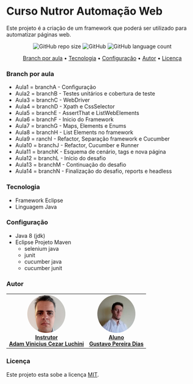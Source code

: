 # Curso Nutror Automação Web

Este projeto é a criação de um framework que poderá ser utilizado para automatizar páginas web.

<p align="center">
	<img alt="GitHub repo size" src="https://img.shields.io/github/repo-size/gpd38/cursoNutrorAutomacaoWeb">
	<img alt="GitHub" src="https://img.shields.io/github/license/gpd38/cursoNutrorAutomacaoWeb">
	<img alt="GitHub language count" src="https://img.shields.io/github/languages/count/gpd38/cursoNutrorAutomacaoWeb">
</p>

<p align="center">
	<a href="#Branch por aula">Branch por aula</a> •
	<a href="#Tecnologia">Tecnologia</a> •
	<a href="#Configuração">Configuração</a> •
	<a href="#Autor">Autor</a> •
	<a href="#Licença">Licença</a>
</p>

### Branch por aula

* Aula1 = branchA - Configuração
* Aula2 = branchB - Testes unitários e cobertura de teste
* Aula3 = branchC - WebDriver
* Aula4 = branchD - Xpath e CssSelector
* Aula5 = branchE - AssertThat e ListWebElements
* Aula6 = branchF - Inicio do Framework
* Aula7 = branchG - Maps, Elements e Enums
* Aula8 = branchH - List Elements no framework
* Aula9 = ranchI - Refactor, Separação framework e Cucumber
* Aula10 = branchJ - Refactor, Cucumber e Runner
* Aula11 = branchK - Esquema de cenário, tags e nova página
* Aula12 = branchL - Início do desafio
* Aula13 = branchM - Continuação do desafio
* Aula14 = branchN - Finalização do desafio, reports e headless

### Tecnologia

* Framework Eclipse
* Linguagem Java

### Configuração

* Java 8 (jdk)
* Eclipse Projeto Maven
	- selenium java
	- junit
	- cucumber java
	- cucumber junit

### Autor

<table>
	<tr>
		<td align="center">
			<a href="https://www.linkedin.com/in/adamviniciusqa/">
				<img style="border-radius: 50%;" src="https://raw.githubusercontent.com/gpd38/cursoNutrorAutomacaoWeb/master/img/adam.png" width="100px;" alt=""/>
				<br /><b>Instrutor<br>Adam Vinicius Cezar Luchini</b>
			</a>
			<br />
		</td>
		<td align="center">
			<a href="https://www.linkedin.com/in/gustavopereiradias">
				<img style="border-radius: 50%;" src="https://raw.githubusercontent.com/gpd38/cursoNutrorAutomacaoWeb/master/img/gustavo.png" width="100px;" alt=""/>
				<br /><b>Aluno<br>Gustavo Pereira Dias</b>
			</a>
			<br />
		</td>
	</tr>
</table>


### Licença

Este projeto esta sobe a licença [MIT](./LICENSE).
